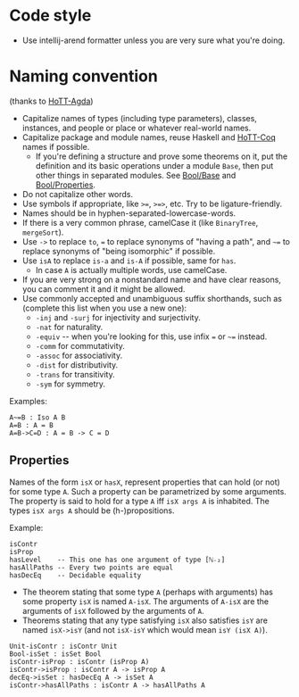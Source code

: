 # Code style

+ Use intellij-arend formatter unless you are very sure what you're doing.

# Naming convention

(thanks to [HoTT-Agda])

+ Capitalize names of types (including type parameters), classes, instances, and
  people or place or whatever real-world names.
+ Capitalize package and module names, reuse Haskell and [HoTT-Coq] names if possible.
  + If you're defining a structure and prove some theorems on it, put the
    definition and its basic operations under a module `Base`, then put other
    things in separated modules. See [Bool/Base] and [Bool/Properties].
+ Do not capitalize other words.
+ Use symbols if appropriate, like `>=`, `>=>`, etc. Try to be ligature-friendly.
+ Names should be in hyphen-separated-lowercase-words.
+ If there is a very common phrase, camelCase it (like `BinaryTree`, `mergeSort`).
+ Use `->` to replace `to`, `=` to replace synonyms of "having a path",
  and `~=` to replace synonyms of "being isomorphic" if possible.
+ Use `isA` to replace `is-a` and `is-A` if possible, same for `has`.
  + In case `A` is actually multiple words, use camelCase.
+ If you are very strong on a nonstandard name and have clear reasons, you can
  comment it and it might be allowed.
+ Use commonly accepted and unambiguous suffix shorthands, such as (complete this list when you use a new one):
  + `-inj` and `-surj` for injectivity and surjectivity.
  + `-nat` for naturality.
  + `-equiv` -- when you're looking for this, use infix `=` or `~=` instead.
  + `-comm` for commutativity.
  + `-assoc` for associativity.
  + `-dist` for distributivity.
  + `-trans` for transitivity.
  + `-sym` for symmetry.

 [HoTT-Coq]: https://github.com/HoTT/HoTT
 [HoTT-Agda]: https://github.com/HoTT/HoTT-Agda
 [Bool/Base]: src/Data/Bool/Base.ard
 [Bool/Properties]: src/Data/Bool/Properties.ard

Examples:

```arend
A~=B : Iso A B
A=B : A = B
A=B->C=D : A = B -> C = D
```

## Properties

Names of the form `isX` or `hasX`, represent properties that can hold (or not)
for some type `A`. Such a property can be parametrized by some arguments. The
property is said to hold for a type `A` iff `isX args A` is inhabited. The
types `isX args A` should be (h-)propositions.

Example:

```arend
isContr
isProp
hasLevel    -- This one has one argument of type [ℕ₋₂]
hasAllPaths -- Every two points are equal
hasDecEq    -- Decidable equality
```

- The theorem stating that some type `A` (perhaps with arguments) has some
  property `isX` is named `A-isX`. The arguments of `A-isX` are the arguments
  of `isX` followed by the arguments of `A`.
- Theorems stating that any type satisfying `isX` also satisfies `isY` are
  named `isX->isY` (and not `isX-isY` which would mean `isY (isX A)`).

```arend
Unit-isContr : isContr Unit
Bool-isSet : isSet Bool
isContr-isProp : isContr (isProp A)
isContr->isProp : isContr A -> isProp A
decEq->isSet : hasDecEq A -> isSet A
isContr->hasAllPaths : isContr A -> hasAllPaths A
```
